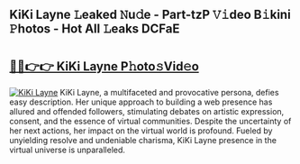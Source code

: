 ## KiKi Layne 𝙻eaked 𝙽u𝚍e - Part-tzP 𝚅𝚒deo B𝚒kini 𝙿hotos - Hot All 𝙻eaks DCFaE

# <h2><a href="http://ld5m8sm.urlbe.top/?page=KiKi+Layne">🔗🔗👉👉 KiKi Layne P𝚑oto𝚜Vid𝚎o</a></h2>

[![KiKi Layne](https://i.imgur.com/eBuTRDB.gif)](http://ld5m8sm.urlbe.top/?page=KiKi+Layne)
KiKi Layne, a multifaceted and provocative persona, defies easy description. Her unique approach to building a web presence has allured and offended followers, stimulating debates on artistic expression, consent, and the essence of virtual communities. Despite the uncertainty of her next actions, her impact on the virtual world is profound. Fueled by unyielding resolve and undeniable charisma, KiKi Layne presence in the virtual universe is unparalleled.

